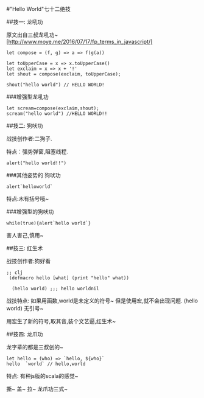 #"Hello World"七十二绝技

##技一: 龙吼功

原文出自三叔龙吼功~ [http://www.moye.me/2016/07/17/fp_terms_in_javascript/]
```
let compose = (f, g) => a => f(g(a))
 
let toUpperCase = x => x.toUpperCase()
let exclaim = x => x + '!'
let shout = compose(exclaim, toUpperCase);
 
shout("hello world") // HELLO WORLD!

```
###增强型龙吼功
```
let scream=compose(exclaim,shout);
scream("hello world") //HELLO WORLD!!
```

##技二: 狗吠功

战技创作者:二狗子. 

特点：强势弹窗,阻塞线程.
```
alert("hello world!!")

```
###其他姿势的 狗吠功
```
alert`helloworld`
```
特点:木有括号哦~

###增强型的狗吠功
```
while(true){alert`hello world`}
```
害人害己,慎用~

##技三: 红生术

战技创作者:狗好看
```
;; clj 
 (defmacro hello [what] (print "hello" what))
 
  (hello world) ;;; hello worldnil
```
战技特点: 如果用函数,world是未定义的符号~ 但是使用宏,就不会出现问题.  (hello world) 无引号~

用宏生了新的符号,取其音,装个文艺逼,红生术~

##技四: 龙爪功

龙字辈的都是三叔创的~
```
let hello = (who) => `hello, ${who}`
hello  `world` // hello,world
```
特点: 有种js版的scala的感觉~ 

撕~ 盖~ 拉~ 龙爪功三式~

